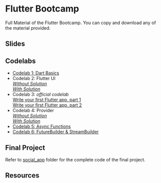 # Flutter Bootcamp
Full Material of the Flutter Bootcamp.
You can copy and download any of the material provided. <br/>

## Slides

## Codelabs

- [Codelab 1: Dart Basics](https://dartpad.dev/embed-flutter.html?id=17a470aaf3df5c4c978f38124ebd2269)
- Codelab 2: Flutter UI
  <br/>[*Without Solution*](https://dartpad.dev/embed-flutter.html?id=c2beeaf2786fd36ed81505a9525d6851)
  <br/>[*With Solution*](https://dartpad.dev/embed-flutter.html?id=7296ae8cd915135bff7f513c2e553314)
- Codelab 3: *official codelab*
  <br/>[Write your first Flutter app, part 1](https://codelabs.developers.google.com/codelabs/first-flutter-app-pt1/#0) 
  <br/>[Write your first Flutter app, part 2](https://codelabs.developers.google.com/codelabs/first-flutter-app-pt2/#0)
- Codelab 4: Provider
  <br/>[*Without Solution*](https://dartpad.dev/embed-flutter.html?id=c2beeaf2786fd36ed81505a9525d6851)
  <br/>[*With Solution*](https://dartpad.dev/embed-flutter.html?id=7296ae8cd915135bff7f513c2e553314)
- [Codelab 5: Async Functions]()
- [Codelab 6: FutureBuilder & StreamBuilder]()

## Final Project

Refer to [social_app](https://github.com/pr-Mais/flutter-bootcamp/tree/master/social_app) folder for the complete code of the final project.

## Resources




